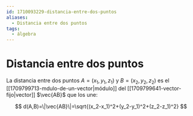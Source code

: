 ```yaml
---
id: 1710093229-distancia-entre-dos-puntos
aliases:
  - Distancia entre dos puntos
tags:
  - álgebra
---
```


# Distancia entre dos puntos

La distancia entre dos puntos $A=(x_1,y_1,z_1)$ y $B=(x_2,y_2,z_2)$ es el [[1709799713-mdulo-de-un-vector|módulo]] del [[1709799641-vector-fijo|vector]] $\vec{AB}$ que los une:

$$
d(A,B)=\|\vec{AB}\|=\sqrt{(x_2-x_1)^2+(y_2-y_1)^2+(z_2-z_1)^2}
$$
